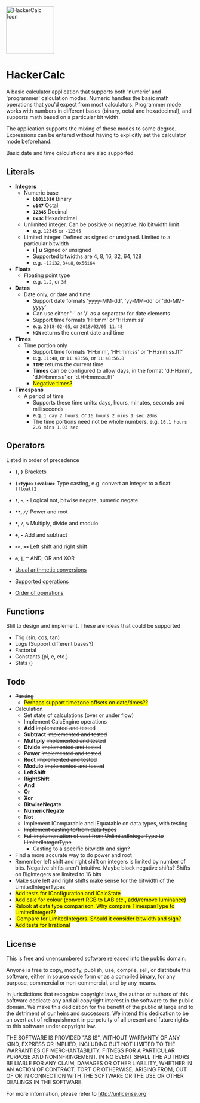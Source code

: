 <img src="HackerCalcIcon.ico" alt="HackerCalc Icon" width="128" height="128">

HackerCalc
==========

A basic calculator application that supports both 'numeric' and 'programmer' calculation modes.
Numeric handles the basic math operations that you'd expect from most calculators.
Programmer mode works with numbers in different bases (binary, octal and hexadecimal), and supports
math based on a particular bit width.

The application supports the mixing of these modes to some degree. Expressions can be entered
without having to explicitly set the calculator mode beforehand.

Basic date and time calculations are also supported.

Literals
-------------

 * **Integers**
   * Numeric base
     * **``b1011010``**       Binary
     * **``o147``**           Octal
     * **``12345``**          Decimal
     * **``0x3c``**           Hexadecimal
   * Unlimited integer. Can be positive or negative. No bitwidth limit
     * e.g. ``12345`` or ``-12345``
   * Limited integer. Defined as signed or unsigned. Limited to a particular bitwidth
     * **i | u**          Signed or unsigned
     * Supported bitwidths are 4, 8, 16, 32, 64, 128
     * e.g. ``-12i32``, ``34u8``, ``0x56i64``
 * **Floats**
   * Floating point type
     * e.g. ``1.2``, or ``3f``
 * **Dates**
   * Date only, or date and time
     * Support date formats 'yyyy-MM-dd', 'yy-MM-dd' or 'dd-MM-yyyy'
     * Can use either '-' or '/' as a separator for date elements
     * Support time formats 'HH:mm' or 'HH:mm:ss'
     * e.g. ``2018-02-05``, or ``2018/02/05 11:48``
     * **``NOW``** returns the current date and time
 * **Times**
   * Time portion only
     * Support time formats 'HH:mm', 'HH:mm:ss' or 'HH:mm:ss.fff'
     * e.g. ``11:48``, or ``11:48:56``, or ``11:48:56.8``
     * **``TIME``** returns the current time
     * **Times** can be configured to allow days, in the format 'd.HH:mm', 'd.HH:mm:ss' or 'd.HH:mm:ss.fff'
     * <mark>Negative times?</mark>
 * **Timespans**
   * A period of time
     * Supports these time units: days, hours, minutes, seconds and milliseconds
     * e.g. ``1 day 2 hours``, or ``16 hours 2 mins 1 sec 20ms``
     * The time portions need not be whole numbers, e.g. ``16.1 hours 2.6 mins 1.03 sec``

Operators
---------
Listed in order of precedence

 * **``(``, ``)``** Brackets
 * **``(<type>)<value>``** Type casting, e.g. convert an integer to a float: ``(float)2``
 * **``!``, ``~``, ``-``** Logical not, bitwise negate, numeric negate
 * **<code>&ast;&ast;</code>, ``//``** Power and root
 * **``*``, ``/``, ``%``** Multiply, divide and modulo
 * **``+``, ``-``** Add and subtract
 * **``<<``, ``>>``** Left shift and right shift
 * **``&``, ``|``, ``^``** AND, OR and XOR

 * [Usual arithmetic conversions](http://c0x.coding-guidelines.com/6.3.1.8.html)
 * [Supported operations](http://en.cppreference.com/w/cpp/language/operator_arithmetic)
 * [Order of operations](http://en.cppreference.com/w/cpp/language/operator_precedence)

Functions
---------
Still to design and implement. These are ideas that could be supported

 * Trig (sin, cos, tan)
 * Logs (Support different bases?)
 * Factorial
 * Constants (pi, e, etc.)
 * Stats ()

Todo
----

* ~~Parsing~~
  * <mark>Perhaps support timezone offsets on date/times??</mark>
* Calculation
  * Set state of calculations (over or under flow)
  * Implement CalcEngine operations
   * **Add** ~~implemented and tested~~
   * **Subtract** ~~implemented and tested~~
   * **Multiply** ~~implemented and tested~~
   * **Divide** ~~implemented and tested~~
   * **Power** ~~implemented and tested~~
   * **Root** ~~implemented and tested~~
   * **Modulo** ~~implemented and tested~~
   * **LeftShift**
   * **RightShift**
   * **And**
   * **Or**
   * **Xor**
   * **BitwiseNegate**
   * **NumericNegate**
   * **Not**
  * Implement IComparable and IEquatable on data types, with testing
  * ~~Implement casting to/from data types~~
   * ~~Full implementation of cast from UnlimitedIntegerType to LimitedIntegerType~~
     * Casting to a specific bitwidth and sign?
* Find a more accurate way to do power and root
* Remember left shift and right shift on integers is limited by number of bits. Negative shifts aren't intuitive. Maybe block negative shifts? Shifts on BigIntegers are limited to 16 bits
* Make sure left and right shifts make sense for the bitwidth of the LimitedIntegerTypes
* <mark>Add tests for IConfiguration and ICalcState</mark>
* <mark>Add calc for colour (convert RGB to LAB etc., add/remove luminance)</mark>
* <mark>Relook at data type comparison. Why compare TimespanType to LimitedInteger??</mark>
* <mark>ICompare for LimitedIntegers. Should it consider bitwidth and sign?</mark>
* <mark>Add tests for Irrational</mark>

License
-------

This is free and unencumbered software released into the public domain.

Anyone is free to copy, modify, publish, use, compile, sell, or
distribute this software, either in source code form or as a compiled
binary, for any purpose, commercial or non-commercial, and by any
means.

In jurisdictions that recognize copyright laws, the author or authors
of this software dedicate any and all copyright interest in the
software to the public domain. We make this dedication for the benefit
of the public at large and to the detriment of our heirs and
successors. We intend this dedication to be an overt act of
relinquishment in perpetuity of all present and future rights to this
software under copyright law.

THE SOFTWARE IS PROVIDED "AS IS", WITHOUT WARRANTY OF ANY KIND,
EXPRESS OR IMPLIED, INCLUDING BUT NOT LIMITED TO THE WARRANTIES OF
MERCHANTABILITY, FITNESS FOR A PARTICULAR PURPOSE AND NONINFRINGEMENT.
IN NO EVENT SHALL THE AUTHORS BE LIABLE FOR ANY CLAIM, DAMAGES OR
OTHER LIABILITY, WHETHER IN AN ACTION OF CONTRACT, TORT OR OTHERWISE,
ARISING FROM, OUT OF OR IN CONNECTION WITH THE SOFTWARE OR THE USE OR
OTHER DEALINGS IN THE SOFTWARE.

For more information, please refer to <http://unlicense.org>
